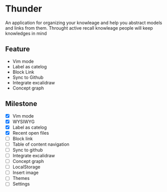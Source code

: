 # Thunder

An application for organizing your knowleage and help you abstract models and links from
them. Throught active recall knowleage people will keep knowledges in mind

## Feature
* Vim mode
* Label as catelog
* Block Link
* Sync to Github
* Integrate excalidraw
* Concept graph
 
 ## Milestone
- [x] Vim mode
- [x] WYSIWYG
- [x] Label as catelog
- [x] Recent open files
- [ ] Block link
- [ ] Table of content navigation
- [ ] Sync to github
- [ ] Integrate excalidraw
- [ ] Concept graph
- [ ] LocalStorage
- [ ] Insert image
- [ ] Themes
- [ ] Settings